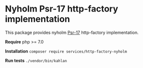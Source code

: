 # Nyholm Psr-17 http-factory implementation

This package provides nyholm [Psr-17](https://www.php-fig.org/psr/psr-17/) http-factory implementation.

**Require** php >= 7.0

**Installation** `composer require services/http-factory-nyholm`

**Run tests** `./vendor/bin/kahlan`
